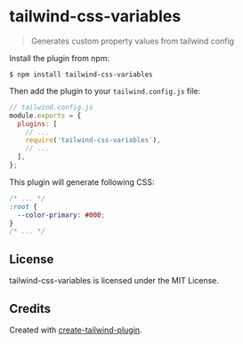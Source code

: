 # tailwind-css-variables

> Generates custom property values from tailwind config

Install the plugin from npm:

```
$ npm install tailwind-css-variables
```

Then add the plugin to your `tailwind.config.js` file:

```js
// tailwind.config.js
module.exports = {
  plugins: [
    // ...
    require('tailwind-css-variables'),
    // ...
  ],
};
```

This plugin will generate following CSS:

```css
/* ... */
:root {
  --color-primary: #000;
}
/* ... */
```

## License

tailwind-css-variables is licensed under the MIT License.

## Credits

Created with [create-tailwind-plugin](https://github.com/Landish/create-tailwind-plugin).
